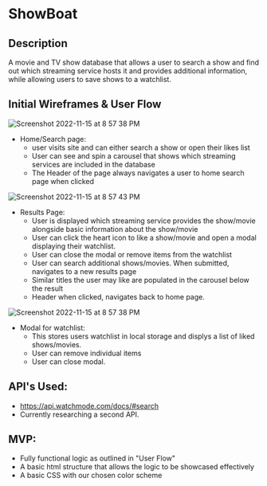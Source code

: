 # ShowBoat 

## Description

A movie and TV show database that allows a user to search a show and find out which streaming service hosts it and provides additional information, while allowing users to save shows to a watchlist. 

## Initial Wireframes & User Flow

![Screenshot 2022-11-15 at 8 57 38 PM](https://user-images.githubusercontent.com/113313870/202065439-7afb3490-5be9-442c-a3a7-358a575554f1.png)

- Home/Search page:
  - user visits site and can either search a show or open their likes list
  - User can see and spin a carousel that shows which streaming services are included in the database 
  - The Header of the page always navigates a user to home search page when clicked 

![Screenshot 2022-11-15 at 8 57 43 PM](https://user-images.githubusercontent.com/113313870/202065557-33a5f843-9467-4f06-b3e1-66bdb84e3e1f.png)

- Results Page:
  -   User is displayed which streaming service provides the show/movie alongside basic information about the show/movie
  -   User can click the heart icon to like a show/movie and open a modal displaying their watchlist. 
  -   User can close the modal or remove items from the watchlist 
  -   User can search additional shows/movies. When submitted, navigates to a new results page
  -   Similar titles the user may like are populated in the carousel below the result 
  -   Header when clicked, navigates back to home page. 


![Screenshot 2022-11-15 at 8 57 38 PM](https://user-images.githubusercontent.com/113313870/202065576-f883f564-aa7e-4ce2-bc02-85e6e0e2030e.png)

- Modal for watchlist:
  - This stores users watchlist in local storage and displys a list of liked shows/movies. 
  - User can remove individual items
  - User can close modal. 

## API's Used:
- https://api.watchmode.com/docs/#search 
- Currently researching a second API. 

## MVP:
- Fully functional logic as outlined in "User Flow" 
- A basic html structure that allows the logic to be showcased effectively
- A basic CSS with our chosen color scheme 
